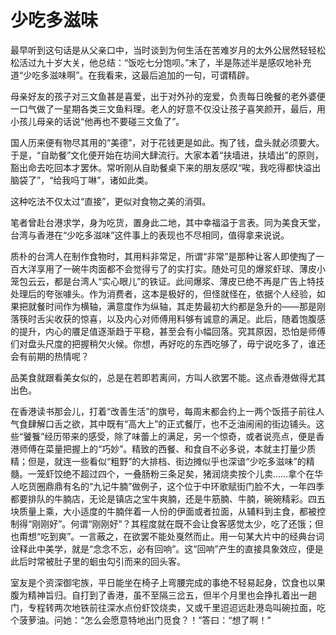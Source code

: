 # 少吃多滋味

最早听到这句话是从父亲口中，当时谈到为何生活在苦难岁月的太外公居然轻轻松松活过九十岁大关，他总结：“饭吃七分饱呗。”末了，半是陈述半是感叹地补充道“少吃多滋味啊”。在我看来，这最后追加的一句，可谓精辟。 

母亲好友的孩子对三文鱼甚是喜爱，出于对外孙的宠爱，负责每日晚餐的老外婆便一口气做了一星期各类三文鱼料理。老人的好意不仅没让孩子喜笑颜开，最后，用小孩儿母亲的话说“他再也不要碰三文鱼了”。 

国人历来便有物尽其用的“美德”，对于花钱更是如此。掏了钱，盘头就必须要大。于是，“自助餐”文化便开始在坊间大肆流行。大家本着“扶墙进，扶墙出”的原则，豁出命去吃回本才罢休。常听刚从自助餐桌下来的朋友感叹“唉，我吃得都快溢出脑袋了”，“给我吗丁啉”，诸如此类。 

这种吃法不仅太过“直接”，更似对食物之美的消弭。 

笔者曾赴台港求学，身为吃货，置身此二地，其中幸福溢于言表。同为美食天堂，台湾与香港在“少吃多滋味”这件事上的表现也不尽相同，值得拿来说说。 

质朴的台湾人在制作食物时，其用料非常足，所谓“非常”是那种让客人即使掏了一百大洋享用了一碗牛肉面都不会觉得亏了的实打实。随处可见的爆浆虾球、薄皮小笼包云云，都是台湾人“实心眼儿”的铁证。此间爆浆、薄皮已绝不再是广告上特技处理后的夸张噱头。作为消费者，这本是极好的，但怪就怪在，依据个人经验，如果把就餐时间作为横轴，满意度作为纵轴，其走势最初大约都是急升的——那是刚落筷时舌尖收获的惊喜，以及内心对师傅用料够有诚意的满足。此后，随着饱腹感的提升，内心的餍足值逐渐趋于平稳，甚至会有小幅回落。究其原因，恐怕是师傅们对盘头尺度的把握稍欠火候。你想，再好吃的东西吃够了，毋宁说吃多了，谁还会有前期的热情呢？ 

品美食就跟看美女似的，总是在若即若离间，方叫人欲罢不能。这点香港做得尤其出色。 

在香港读书那会儿，打着“改善生活”的旗号，每周末都会约上一两个饭搭子前往人气食肆解口舌之欲，其中既有“高大上”的正式餐厅，也不乏油闹闹的街边铺头。这些“饕餮”经历带来的感受，除了味蕾上的满足，另一个惊奇，或者说亮点，便是香港师傅在菜量把握上的“巧妙”。精致的西餐、和食自不必多说，本就主打量少质精；但是，就连一些看似“粗野”的大排档、街边摊似乎也深谙“少吃多滋味”的精髓。一笼虾饺绝不超过四个，一叠肠粉三条足矣，猪润烧卖按个儿卖……拿个在华人吃货圈鼎鼎有名的“九记牛腩”做例子，这个位于中环歌赋街门脸不大，一年四季都要排队的牛腩店，无论是镇店之宝牛爽腩，还是牛筋腩、牛腩，碗碗精彩。四五块质量上乘，大小适度的牛腩伴着一人份的伊面或者拉面，从辅料到主食，都被控制得“刚刚好”。何谓“刚刚好”？其程度就在既不会让食客感觉太少，吃了还饿；但也甭想“吃到爽”。一言蔽之，在欲罢不能处戛然而止。用一句某大片中的经典台词诠释此中美学，就是“念念不忘，必有回响”。这“回响”产生的直接具象效应，便是此后时常被肚子里的蛔虫勾引而来的回头客。 

室友是个资深御宅族，平日能坐在椅子上弯腰完成的事绝不轻易起身，饮食也以果腹为精神旨归。自打到了香港，虽不至隔三岔五，但半个月里也会挣扎着出一趟门，专程转两次地铁前往深水点份虾饺烧卖，又或千里迢迢远赴港岛叫碗拉面，吃个菠萝油。问她：“怎么会愿意特地出门觅食？！”答曰：“想了啊！”